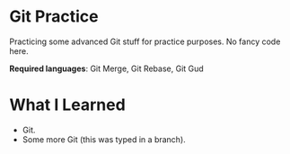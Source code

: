 # Git Practice

Practicing some advanced Git stuff for practice purposes. No fancy code here. 

**Required languages**: Git Merge, Git Rebase, Git Gud

# What I Learned

* Git. 
* Some more Git (this was typed in a branch).